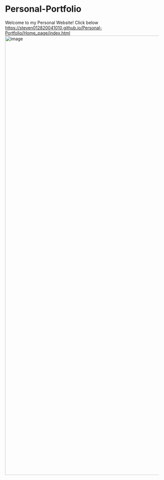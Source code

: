 # Personal-Portfolio
Welcome to my Personal Website!
Click below https://steven012820041010.github.io/Personal-Portfolio/Home_page/index.html
<img width="1437" alt="image" src="https://github.com/Steven012820041010/Personal-Portfolio/assets/68784611/d2a6f566-c203-4dde-b9da-dee2efa37343">
